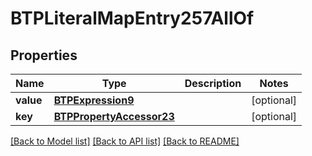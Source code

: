 # BTPLiteralMapEntry257AllOf

## Properties
Name | Type | Description | Notes
------------ | ------------- | ------------- | -------------
**value** | [**BTPExpression9**](BTPExpression9.md) |  | [optional] 
**key** | [**BTPPropertyAccessor23**](BTPPropertyAccessor23.md) |  | [optional] 

[[Back to Model list]](../README.md#documentation-for-models) [[Back to API list]](../README.md#documentation-for-api-endpoints) [[Back to README]](../README.md)


